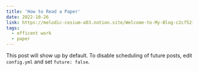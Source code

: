 ```yaml
---
title: 'How to Read a Paper'
date: 2022-10-26
link: https://melodic-cesium-a03.notion.site/Welcome-to-My-Blog-c2cf521ef0074ca1b45cfd6b973f35cd
tags:
  - efficent work
  - paper
---
```


This post will show up by default. To disable scheduling of future posts, edit `config.yml` and set `future: false`. 
